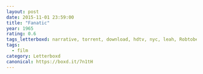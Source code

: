 ```yaml
---
layout: post 
date: 2015-11-01 23:59:00
title: "Fanatic"
year: 1965
rating: 0.6
tags_letterboxd: narrative, torrent, download, hdtv, nyc, leah, Robtober
tags:
  - film
category: Letterboxd
canonical: https://boxd.it/7n1tH
---
```

